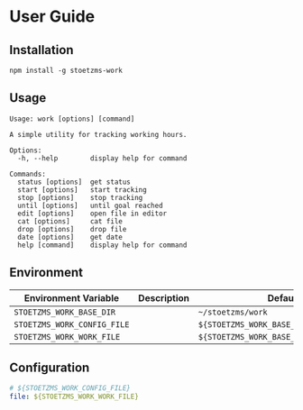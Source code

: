 # User Guide

## Installation

```shell
npm install -g stoetzms-work
```

## Usage

```
Usage: work [options] [command]

A simple utility for tracking working hours.

Options:
  -h, --help        display help for command

Commands:
  status [options]  get status
  start [options]   start tracking
  stop [options]    stop tracking
  until [options]   until goal reached
  edit [options]    open file in editor
  cat [options]     cat file
  drop [options]    drop file
  date [options]    get date
  help [command]    display help for command
```

## Environment

| Environment Variable        | Description | Default                                 |
| --------------------------- | ----------- | --------------------------------------- |
| `STOETZMS_WORK_BASE_DIR`    |             | `~/stoetzms/work`                       |
| `STOETZMS_WORK_CONFIG_FILE` |             | `${STOETZMS_WORK_BASE_DIR}/config.yaml` |
| `STOETZMS_WORK_WORK_FILE`   |             | `${STOETZMS_WORK_BASE_DIR}/work.log`    |

## Configuration

```yaml
# ${STOETZMS_WORK_CONFIG_FILE}
file: ${STOETZMS_WORK_WORK_FILE}
```